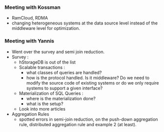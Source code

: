 ### Meeting with Kossman 
 - RamCloud, RDMA
 - changing heterogeneous systems at the data source level instead of the middleware level for optimization.
 
### Meeting with Yannis
 - Went over the survey and semi join reduction.
 - Survey :
   - hStorageDB is out of the list
   - Scalable transactions :
     - what classes of queries are handled?
     - how is the protocol handled. Is it middleware? Do we need to modify the source code of existing systems or do we only require systems to support a given interface?
   - Materialization of SQL Queries :
     - where is the materialization done?
     - what is the setup?
   - Look into more articles
 - Aggregation Rules
   - spotted errors in semi-join reduction, on the push-down aggregation rule, distributed aggregation rule and example 2 (at least). 